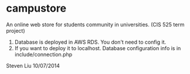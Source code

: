 campustore
==========

An online web store for students community in universities. (CIS 525 term project)
1. Database is deployed in AWS RDS. You don't need to config it.
2. If you want to deploy it to localhost. Database configuration info is in include/connection.php

Steven Liu
10/07/2014
